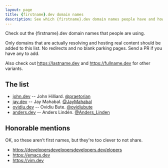 ```yaml
---
layout: page
title: {firstname}.dev domain names
description: See which {firstname}.dev domain names people have and how they're using them.
---
```


Check out the {firstname}.dev domain names that people are using.

Only domains that are actually resolving and hosting real content should be added to this list. No redirects and no blank parking pages. Send a PR if you have any to add.

Also check out <https://lastname.dev> and <https://fullname.dev> for other variants.

## The list

* [john.dev](https://john.dev) -- John Hilliard.  [@praetorian](https://twitter.com/praetorian)
* [jay.dev](https://jay.dev) -- Jay Mahabal.  [@JayMahabal](https://twitter.com/JayMahabal)
* [ovidiu.dev](https://ovidiu.dev) -- Ovidiu Bute.  [@ovidiubute](https://twitter.com/ovidiubute)
* [anders.dev](https://anders.dev) -- Anders Lindén.  [@Anders_Linden](https://twitter.com/Anders_Linden)
## Honorable mentions

OK, so these aren't first names, but they're too clever to not share.

* <https://developersdevelopersdevelopers.dev/elopers>
* <https://emacs.dev>
* <https://vim.dev>
